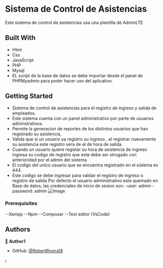 <a name="readme-top"></a>

# Sistema de Control de Asistencias
Este sistema de control de asistencias usa una plantilla de AdminLTE
## Built With

- Html
- Css
- JavaScript
- PHP
- Mysql
- EL script de la base de datos se debe importar desde el panel de PHPMyadmin para poder hacer uso del aplicativo.


## Getting Started

- Sistema de control de asistencias para el registro de ingreso y salida de empleados.
-  Este sistema cuenta con un panel administrativo por parte de usuarios adminstrativos.
- Permite la generacion de reportes de los distintos usuarios que han registrado su asistencia, 
- Valida que si un usuario ya registro su ingreso , al registrar nuevamente su asistencia este registro sera de el de hora de salida.
- Cuando un usuario quiere registar su hora de asistencia de ingreso ingresa su codigo de registro que este debe ser otrogado con anterioridad  por el admin del sistema 
- El codigo del unico usuario que se encuentra registrado en el sistema es 444.
- Este codigo se debe ingresar para validar el registro de ingreso o registro de salida 
Por defecto el usuario administrativo esta quemado en Base de datos, las credenciales de inicio de sesion son:
-user: admin
-password: admin
![image](https://github.com/RobertRivera18/controlAsistencias/assets/33704843/7eb00773-f993-4ac7-9dc0-19a585cd387d)

### Prerequisites

--Xampp
--Npm 
--Composer 
--Text editor (VsCode)

## Authors

👤 **Author1**

- GitHub: [@RobertRivera18](https://github.com/RobertRivera18/controlAsistencias/)

¡
